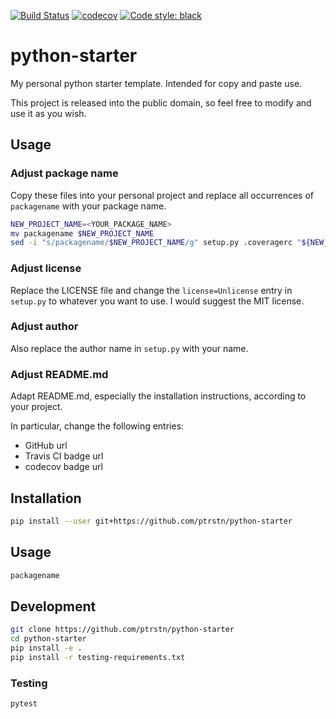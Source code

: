 [![Build Status](https://travis-ci.com/ptrstn/python-starter.svg?branch=master)](https://travis-ci.com/ptrstn/python-starter)
[![codecov](https://codecov.io/gh/ptrstn/python-starter/branch/master/graph/badge.svg)](https://codecov.io/gh/ptrstn/python-starter)
[![Code style: black](https://img.shields.io/badge/code%20style-black-000000.svg)](https://github.com/psf/black)

# python-starter

My personal python starter template. Intended for copy and paste use. 

This project is released into the public domain, so feel free to modify and use it as you wish.

## Usage

### Adjust package name

Copy these files into your personal project and replace all occurrences of ```packagename``` with your package name.

```bash
NEW_PROJECT_NAME=<YOUR_PACKAGE_NAME>
mv packagename $NEW_PROJECT_NAME
sed -i "s/packagename/$NEW_PROJECT_NAME/g" setup.py .coveragerc "${NEW_PROJECT_NAME}/__main__.py" tests/test_core.py .travis.yml
```

### Adjust license

Replace the LICENSE file and change the ```license=Unlicense``` entry in ```setup.py``` to whatever you want to use. 
I would suggest the MIT license.

### Adjust author 

Also replace the author name in ```setup.py``` with your name.

### Adjust README.md

Adapt README.md, especially the installation instructions, according to your project. 

In particular, change the following entries:

- GitHub url
- Travis CI badge url
- codecov badge url

## Installation

```bash
pip install --user git+https://github.com/ptrstn/python-starter
```

## Usage

```bash
packagename
```

## Development

```bash
git clone https://github.com/ptrstn/python-starter
cd python-starter
pip install -e .
pip install -r testing-requirements.txt
```

### Testing

```bash
pytest
```
